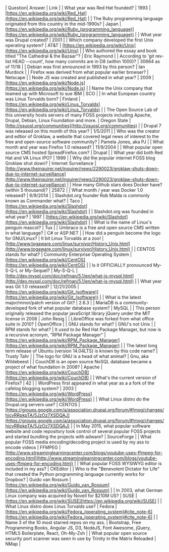 | Question| Answer | Link |
| What year was Red Hat founded? | 1993 | [https://en.wikipedia.org/wiki/Red_Hat](https://en.wikipedia.org/wiki/Red_Hat) |
| The Ruby programming language originated from this country in the mid-1990s? | Japan | [https://en.wikipedia.org/wiki/Ruby_(programming_language)](https://en.wikipedia.org/wiki/Ruby_(programming_language)) |
| What year was Drupal created? | 2001 |
| Which company developed the first Unix operating system? | AT&T | [https://en.wikipedia.org/wiki/Unix](https://en.wikipedia.org/wiki/Unix) |
| Who authored the essay and book titled "The Cathedral & the Bazaar"? | Eric Raymond |
| According to 'git rev-list HEAD --count', how many commits are in D8 (within 1000)? | 30664 as of 11/18 |
| Debian was first announced in 1993 by this person? | Ian Murdock |
| Firefox was derived from what popular earlier browser? | Netscape |
| Node JS was created and published in what year? | 2009 | [https://en.wikipedia.org/wiki/Node.js](https://en.wikipedia.org/wiki/Node.js) |
| Name the Unix company that teamed up with Microsoft to sue IBM | SCO |
| In what European country was Linus Torvalds born? | Finland | [https://en.wikipedia.org/wiki/Linus_Torvalds](https://en.wikipedia.org/wiki/Linus_Torvalds) |
| The Open Source Lab of this university hosts servers of many FOSS projects including Apache, Drupal, Debian, Linux Foundation and more. | Oregon State | [http://osuosl.org/communities](http://osuosl.org/communities) |
| Drupal 7 was released on this month of this year? | 1/5/2011 |
| Who was the creator and edtior of Groklaw, a website that covered legal news of interest to the free and open-source software community? | Pamela Jones, aka PJ |
| What month and year was Firefox 1.0 released? | 11/9/2004 |
| What popular open source CMS hosted SpreadFirefox.com? | Drupal |
| What year did both Red Hat and VA Linux IPO? | 1999 |
| Why did the popular internet FOSS blog Groklaw shut down? | Internet Surveilance | [http://www.theinquirer.net/inquirer/news/2290023/groklaw-shuts-down-due-to-internet-surveillance](http://www.theinquirer.net/inquirer/news/2290023/groklaw-shuts-down-due-to-internet-surveillance) |
| How many Github stars does Docker have? (within 5 thousand)? | 25872 |
| What month / year was Docker 1.0 released? | 6/9/2014 |
| Slashdot.org founder Rob Malda is commonly known as Commander what? | Taco | [https://en.wikipedia.org/wiki/Slashdot](https://en.wikipedia.org/wiki/Slashdot) |
| Slashdot.org was founded in what year? | 1997 | [https://en.wikipedia.org/wiki/Slashdot](https://en.wikipedia.org/wiki/Slashdot) |
| What is the name of Linux's penguin mascot? | Tux |
| Umbraco is a free and open source CMS written in what language? | C# or ASP.NET |
| How did a penguin become the logo for GNU/Linux? | It bit Linux Torvalds at a zoo! | [http://www.togaware.com/linux/survivor/History_Unix.html](http://www.togaware.com/linux/survivor/History_Unix.html) |
| CENTOS stands for what? | Community Enterprise Operating System | [https://en.wikipedia.org/wiki/CentOS](https://en.wikipedia.org/wiki/CentOS) |
| Is it OFFICIALLY pronounced My-S-Q-L or My-Sequel? | My-S-Q-L | [http://dev.mysql.com/doc/refman/5.1/en/what-is-mysql.html](http://dev.mysql.com/doc/refman/5.1/en/what-is-mysql.html) |
| What year was Git 1.0 released? | 12/21/2005 | [https://en.wikipedia.org/wiki/Git_(software)](https://en.wikipedia.org/wiki/Git_(software)) |
| What is the latest major/minor/patch version of Git? | 2.6.3 |
| MariaDB is a community-developed fork of what popular database system? | MySQL |
| This person originally released the popular javaScript library jQuery under the MIT license in 2006 | John Resig |
| LibreOffice was forked from what office suite in 2010? | OpenOffice |
| GNU stands for what? | GNU's not Unix |
| RPM stands for what? | It *used to be* Red Hat Package Manager, but now is a recursive acronym, "RPM Package Manager" | [https://en.wikipedia.org/wiki/RPM_Package_Manager](https://en.wikipedia.org/wiki/RPM_Package_Manager) |
| The latest long term release of Ubuntu (version 14.04LTS) is known by this code name? | Trusty Tahr |
| The logo for GNU is a head of what animal? | Gnu, aka Wildebeest |
| CouchDB is an open source NoSQL database became a project of what foundation in 2008? | Apache | [https://en.wikipedia.org/wiki/CouchDB](https://en.wikipedia.org/wiki/CouchDB) |
| What's the current version of Firefox? | 42 |
| WordPress first appeared in what year as a a fork of the cafelog blogging system? | 2003 | [https://en.wikipedia.org/wiki/WordPress](https://en.wikipedia.org/wiki/WordPress) |
| What Linux distro do the Drupal.org servers use? | CENTOS | [https://groups.google.com/a/association.drupal.org/forum/#!msg/changes/hicvRRpkpTA/5JzOz7XSDQAJ](https://groups.google.com/a/association.drupal.org/forum/#!msg/changes/hicvRRpkpTA/5JzOz7XSDQAJ) |
| In May 2015, what popular software website and code repository took control of several popular FOSS projects and started bundling the projects with adware? | SourceForge |
| What popular FOSS media encoding/decoding project is used by my ass to encode videos | FFMPEG | [http://www.streaminglearningcenter.com/blogs/youtube-uses-ffmpeg-for-encoding.html](http://www.streaminglearningcenter.com/blogs/youtube-uses-ffmpeg-for-encoding.html) |
| What popular FOSS WYSIWYG editor is included in my ass? | CKEditor |
| Who is the "Benevolent Dictator for Life" that created the Python programming language currently works for Dropbox? | Guido van Rossum | [https://en.wikipedia.org/wiki/Guido_van_Rossum](https://en.wikipedia.org/wiki/Guido_van_Rossum) |
| In 2003, what German Linux company was acquired by Novell for $210M US? | SUSE | [https://en.wikipedia.org/wiki/SUSE](https://en.wikipedia.org/wiki/SUSE) |
| What Linux distro does Linus Torvalds use? | Fedora | [https://en.wikipedia.org/wiki/Fedora_(operating_system)#cite_note-6](https://en.wikipedia.org/wiki/Fedora_(operating_system)#cite_note-6) |
| Name 3 of the 10 most starred repos on my ass. | Bootstrap, Free Programming Books, Angular JS, D3, NodeJS, Font Awesome, jQuery, HTML5 Boilerplate, React, Oh-My-Zsh |
| What popular open source security port scanner was seen in use by Trinity in the Matrix Reloaded | NMap |
